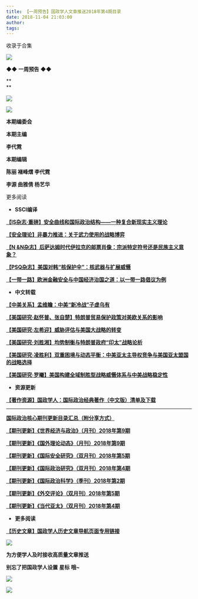 ```yaml
---
title: 【一周预告】国政学人文章推送2018年第4期目录
date: 2018-11-04 21:03:00
author: 
tags: 
---
```



收录于合集

![](/images/3555/2.gif)

  

◆◆ **一周预告** ◆◆

  

 **  
**

![](/images/3555/3.png)

![](/images/3555/4.png)

  

 **本期编委会**

 **本期主编**

 **李代霓**

 **本期编辑**

 **陈丽 褚峰熠 李代霓**

 **李源 曲雅倩 杨艺华**

  

  

更多阅读

  

  *  **SSCI编译**

[
**【IS杂志·重磅】安全曲线和国际政治结构——一种复合新现实主义理论**](http://mp.weixin.qq.com/s?__biz=MzI3MTYzMzE5Mw==&mid=2247487659&idx=1&sn=bd7d146a3266120a794902b33270f9a2&chksm=eb3f8eeddc4807fb6179680eede749bf86356d8c06467a87079eb2785e5a12f2d0ff47ce4201&scene=21#wechat_redirect)  

[
**【安全理论】非暴力推进：关于武力使用的战略博弈**](http://mp.weixin.qq.com/s?__biz=MzI3MTYzMzE5Mw==&mid=2247487672&idx=1&sn=5b36fc17eb99fe8bd2756532062c6b0a&chksm=eb3f8efedc4807e857915d298821b0dedbbbb4f109ce6fdd313fcde69116f84da75e371bd79e&scene=21#wechat_redirect)  

[ **【N
&N杂志】后萨达姆时代伊拉克的邮票肖像：宗派特定符号还是民族主义意象？**](http://mp.weixin.qq.com/s?__biz=MzI3MTYzMzE5Mw==&mid=2247487667&idx=1&sn=ff2d4f3a23814d03889818995015b515&chksm=eb3f8ef5dc4807e3b1a5786627e8ae6f159d0c58d1f0917c92b9d70975ab308b9b4880e00316&scene=21#wechat_redirect)

[
**【PSQ杂志】美国对韩“核保护伞”：核武器与扩展威慑**](http://mp.weixin.qq.com/s?__biz=MzI3MTYzMzE5Mw==&mid=2247487647&idx=1&sn=5febe6bd8873059dce70669466e529b4&chksm=eb3f8ed9dc4807cf793c604aa2c2e3224cbd697bf8ea02dba0307ba9706e5a08a1a98998b92d&scene=21#wechat_redirect)  

[
**【一带一路】欧洲金融安全与中国经济治国之道：以一带一路倡议为例**](http://mp.weixin.qq.com/s?__biz=MzI3MTYzMzE5Mw==&mid=2247487652&idx=1&sn=c072c12e0a76bb96c2f9b615676d07d6&chksm=eb3f8ee2dc4807f4259a71ab3a3583f379a619b624c59dd51684e99c5a7986668947335447a8&scene=21#wechat_redirect)  

  

  *  **中文转载**  

[
**【中美关系】孟维瞻：中美“新冷战”子虚乌有**](http://mp.weixin.qq.com/s?__biz=MzI3MTYzMzE5Mw==&mid=2247487628&idx=1&sn=d7cb530fed06ef298261c964aa296cd7&chksm=eb3f8ecadc4807dc4dc4998766ecde15b913df97fc36ec55319745a19966d9b773ccdb1c1879&scene=21#wechat_redirect)  

[
**【美国研究·赵怀普、张自楚】特朗普贸易保护政策对美欧关系的影响**](http://mp.weixin.qq.com/s?__biz=MzI3MTYzMzE5Mw==&mid=2247487613&idx=2&sn=584937c49b36e86dbd7c9879ea072d21&chksm=eb3f8e3bdc48072d7dee2256e2394e19fc8634983a735df19c51f2b41f0b03337a8d28e392b8&scene=21#wechat_redirect)

[
**【美国研究·左希迎】威胁评估与美国大战略的转变**](http://mp.weixin.qq.com/s?__biz=MzI3MTYzMzE5Mw==&mid=2247487604&idx=2&sn=5c19b94f64386c075f32516adc033f28&chksm=eb3f8e32dc4807241a826c8b06e4e31d0490a7a896b0ef8e875cf25aac2d4270bc30a69f0a29&scene=21#wechat_redirect)  

[
**【美国研究·刘胜湘】均势制衡与特朗普政府“印太”战略论析**](http://mp.weixin.qq.com/s?__biz=MzI3MTYzMzE5Mw==&mid=2247487597&idx=2&sn=6b138e6c01b1ba0c16d719306210b32c&chksm=eb3f8e2bdc48073d537fec6e827eb36988016f69ff0d9b274dc10147cbd9faa82a893f203423&scene=21#wechat_redirect)  

[
**【美国研究·凌胜利】双重困境与动态平衡：中美亚太主导权竞争与美国亚太盟国的战略选择**](http://mp.weixin.qq.com/s?__biz=MzI3MTYzMzE5Mw==&mid=2247487583&idx=2&sn=62370dd97cf85edbc03b990217988207&chksm=eb3f8e19dc48070fb38a55b6ec0dfdbadd624405e7ca0e66b50e2512bfa0abe04c95d1cf2816&scene=21#wechat_redirect)

[
**【美国研究·罗曦】美国构建全域制胜型战略威慑体系与中美战略稳定性**](http://mp.weixin.qq.com/s?__biz=MzI3MTYzMzE5Mw==&mid=2247487572&idx=2&sn=bb44d85ce2c112fd5641e2117fad4747&chksm=eb3f8e12dc48070474a34f655d49252c12c71b555d626c12e516d17f9197f0c3e2f5703f5f31&scene=21#wechat_redirect)

  

  *  **资源更新**

[
**【著作资源】国政学人：国际政治经典著作（中文版）清单及下载**](http://mp.weixin.qq.com/s?__biz=MzI3MTYzMzE5Mw==&mid=2247487449&idx=1&sn=1cbff6df66f6abfc6a0d8c6ffb7009ae&chksm=eb3f919fdc481889044acba8452e2cbaf6ed889541c3064af97bf6548be462824b7aea112f0b&scene=21#wechat_redirect)
****

[
**国际政治核心期刊更新目录汇总（附分享方式）**](http://mp.weixin.qq.com/s?__biz=MzI3MTYzMzE5Mw==&mid=2247484304&idx=2&sn=6bd65ae62178d067902a7674b8841b69&chksm=eb3f9dd6dc4814c041f51573c393daeabbf39a9fa124ee182bbabf507c7355754a549dd3f332&scene=21#wechat_redirect)  

[
**【期刊更新】《世界经济与政治》（月刊）2018年第9期**](http://mp.weixin.qq.com/s?__biz=MzI3MTYzMzE5Mw==&mid=2247487647&idx=2&sn=f1646c1eec06dbbfee87201348237e2d&chksm=eb3f8ed9dc4807cfe5119fae16e693fed467ae54e94856aed556fadf063cddb5143a846b0b53&scene=21#wechat_redirect)  

[
**【期刊更新】《国外理论动态》（月刊）2018年第9期**](http://mp.weixin.qq.com/s?__biz=MzI3MTYzMzE5Mw==&mid=2247487647&idx=3&sn=73cbfaa50ca84ffd0c576729373e8b1a&chksm=eb3f8ed9dc4807cfc41e2eed3301022da824f0a3df18ad122c8b816ee713217d65f16e971d2c&scene=21#wechat_redirect)  

**[【期刊更新】《国际安全研究》（双月刊）2018年第5期](http://mp.weixin.qq.com/s?__biz=MzI3MTYzMzE5Mw==&mid=2247487559&idx=2&sn=d981d3914f57c8daa70484be2a873ecb&chksm=eb3f8e01dc480717e0bb55138b4fa2291796c53774e6f83d3daf38e2757ba8cf8e81eb36125f&scene=21#wechat_redirect)**

[
**【期刊更新】《国际政治研究》（双月刊）2018年第4期**](http://mp.weixin.qq.com/s?__biz=MzI3MTYzMzE5Mw==&mid=2247487474&idx=2&sn=4b0c6c06f4d2b852c9d9aed1afeae39e&chksm=eb3f91b4dc4818a290461b20d62f3ccac54ef6432db2cbf82cfd5961600c74d476dfa04b9c69&scene=21#wechat_redirect)  

[
**【期刊更新】《国际政治科学》（季刊）2018年第2期**](http://mp.weixin.qq.com/s?__biz=MzI3MTYzMzE5Mw==&mid=2247487439&idx=1&sn=bb9f43bef1e68428064566815a43d037&chksm=eb3f9189dc48189f3bd1698189f006312345082f6a4d27e47e782e3c92adeb5297fa67ec8f6c&scene=21#wechat_redirect)  

[
**【期刊更新】《外交评论》（双月刊）2018年第5期**](http://mp.weixin.qq.com/s?__biz=MzI3MTYzMzE5Mw==&mid=2247487429&idx=1&sn=1986edad6eb5d47560a84e32c11f89f5&chksm=eb3f9183dc48189519667431c6b64d912e4b73ba6bf8111add37d43c340d002e1592f8508f34&scene=21#wechat_redirect)  

[
**【期刊更新】《当代亚太》（双月刊）2018年第4期**](http://mp.weixin.qq.com/s?__biz=MzI3MTYzMzE5Mw==&mid=2247487381&idx=2&sn=cf70a4b1356c6233f4b4fbada9979050&chksm=eb3f91d3dc4818c585bdf85f0ba6e4f53fc2d2361ffd8456683d9966ea11bab7a764a990109a&scene=21#wechat_redirect)  

  * **更多阅读**

[
**【历史文章】国政学人历史文章导航页面专用链接**](http://mp.weixin.qq.com/s?__biz=MzI3MTYzMzE5Mw==&mid=2247487647&idx=4&sn=713bf729dca089516e8f304f88955380&chksm=eb3f8ed9dc4807cf89f3e211dd726289dd92edc62a6a8e19953bf2b366bbeffb59d285e95119&scene=21#wechat_redirect)  

  

![](/images/3555/5.jpeg)

  

 **为方便学人及时接收高质量文章推送**

 **别忘了把国政学人设置** **星标** **哦~**

  

![](/images/3555/6.gif)

![](/images/3555/7.gif)

  

